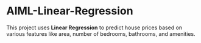 # AIML-Linear-Regression
This project uses **Linear Regression** to predict house prices based on various features like area, number of bedrooms, bathrooms, and amenities.
